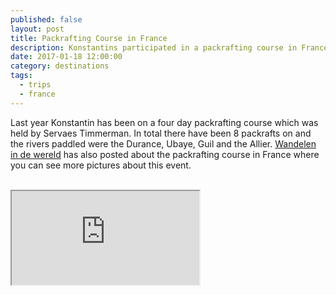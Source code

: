 ```yaml
---
published: false
layout: post
title: Packrafting Course in France
description: Konstantins participated in a packrafting course in France.
date: 2017-01-18 12:00:00
category: destinations
tags:
  - trips
  - france
---
```

Last year Konstantin has been on a four day packrafting course which was held by Servaes Timmerman. In total there have been 8 packrafts on and the rivers paddled were the Durance, Ubaye, Guil and the Allier. [Wandelen in de wereld](https://wandelenindewereld.wordpress.com/2016/08/28/de-lage-landen-packraftcursus/) has also posted about the packrafting course in France where you can see more pictures about this event.

<br>
<!--more-->


<div class="embed-responsive embed-responsive-16by9">
  <iframe class="embed-responsive-item" src="https://player.vimeo.com/video/196866969"></iframe>
</div>
